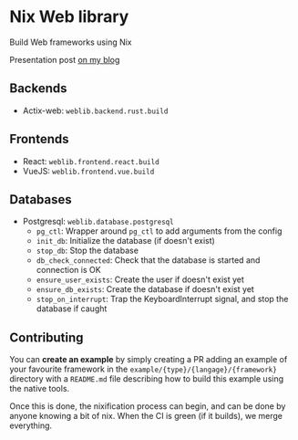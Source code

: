# Nix Web library

Build Web frameworks using Nix

Presentation post [on my blog](https://litchipi.github.io/nix/2023/01/14/nixifying-build-web-app.html)

## Backends

- Actix-web: `weblib.backend.rust.build`

## Frontends

- React: `weblib.frontend.react.build`
- VueJS: `weblib.frontend.vue.build`

## Databases

- Postgresql: `weblib.database.postgresql`
  - `pg_ctl`: Wrapper around `pg_ctl` to add arguments from the config
  - `init_db`: Initialize the database (if doesn't exist)
  - `stop_db`: Stop the database
  - `db_check_connected`: Check that the database is started and connection is OK
  - `ensure_user_exists`: Create the user if doesn't exist yet
  - `ensure_db_exists`: Create the database if doesn't exist yet
  - `stop_on_interrupt`: Trap the KeyboardInterrupt signal, and stop the database if caught

## Contributing

You can **create an example** by simply creating a PR adding an example of your
favourite framework in the `example/{type}/{langage}/{framework}` directory
with a `README.md` file describing how to build this example using the native
tools.

Once this is done, the nixification process can begin, and can be done by anyone
knowing a bit of nix. When the CI is green (if it builds), we merge everything.
